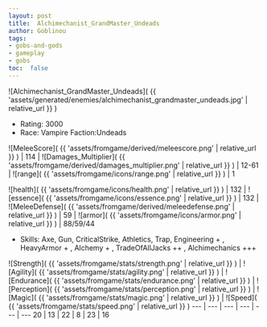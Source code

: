 ```yaml
---
layout: post
title:  Alchimechanist_GrandMaster_Undeads
author: Goblinou
tags:
- gobs-and-gods
- gameplay
- gobs
toc:  false
---
```


![Alchimechanist_GrandMaster_Undeads]( {{ 'assets/generated/enemies/alchimechanist_grandmaster_undeads.jpg' | relative_url }} )
- Rating: 3000
- Race: Vampire  Faction:Undeads

![MeleeScore]( {{ 'assets/fromgame/derived/meleescore.png' | relative_url }} ) | 114 | ![Damages_Multiplier]( {{ 'assets/fromgame/derived/damages_multiplier.png' | relative_url }} ) | 12-61 | ![range]( {{ 'assets/fromgame/icons/range.png' | relative_url }} ) | 1


![health]( {{ 'assets/fromgame/icons/health.png' | relative_url }} ) | 132 | ![essence]( {{ 'assets/fromgame/icons/essence.png' | relative_url }} ) | 132 | ![MeleeDefense]( {{ 'assets/fromgame/derived/meleedefense.png' | relative_url }} ) | 59 | ![armor]( {{ 'assets/fromgame/icons/armor.png' | relative_url }} ) | 88/59/44

* Skills: Axe, Gun, CriticalStrike, Athletics, Trap, Engineering + , HeavyArmor + , Alchemy + , TradeOfAllJacks ++ , Alchimechanics +++ 

![Strength]( {{ 'assets/fromgame/stats/strength.png' | relative_url }} ) | ![Agility]( {{ 'assets/fromgame/stats/agility.png' | relative_url }} ) | ![Endurance]( {{ 'assets/fromgame/stats/endurance.png' | relative_url }} ) | ![Perception]( {{ 'assets/fromgame/stats/perception.png' | relative_url }} ) | ![Magic]( {{ 'assets/fromgame/stats/magic.png' | relative_url }} ) | ![Speed]( {{ 'assets/fromgame/stats/speed.png' | relative_url }} )
--- | --- | --- | --- | --- | ---
20 | 13 | 22 | 8 | 23 | 16
